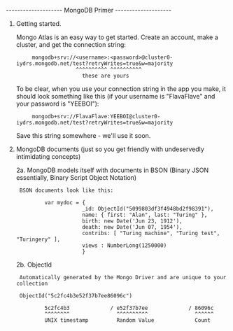 -------------------- MongoDB Primer --------------------

1. Getting started. 

    Mongo Atlas is an easy way to get started. Create an account, make a cluster, and get the connection string: 

            mongodb+srv://<username>:<password>@cluster0-iydrs.mongodb.net/test?retryWrites=true&w=majority
                          ^^^^^^^^^^ ^^^^^^^^^^                     
                            these are yours

    To be clear, when you use your connection string in the app you make, it should look something like this 
        (if your username is "FlavaFlave" and your password is "YEEBOI"):

            mongodb+srv://FlavaFlave:YEEBOI@cluster0-iydrs.mongodb.net/test?retryWrites=true&w=majority

    Save this string somewhere - we'll use it soon. 

2. MongoDB documents (just so you get friendly with undeservedly intimidating concepts)

    2a. MongoDB models itself with documents in BSON (Binary JSON essentially, Binary Script Object Notation)

        BSON documents look like this: 

                var mydoc = {
                            _id: ObjectId("5099803df3f4948bd2f98391"),
                            name: { first: "Alan", last: "Turing" },
                            birth: new Date('Jun 23, 1912'),
                            death: new Date('Jun 07, 1954'),
                            contribs: [ "Turing machine", "Turing test", "Turingery" ],
                            views : NumberLong(1250000)
                            }

    2b. ObjectId 

        Automatically generated by the Mongo Driver and are unique to your collection

        ObjectId("5c2fc4b3e52f37b7ee86096c")

                5c2fc4b3             / e52f37b7ee             / 86096c 
                ^^^^^^^^               ^^^^^^^^^^               ^^^^^^
                UNIX timestamp         Random Value             Count   

